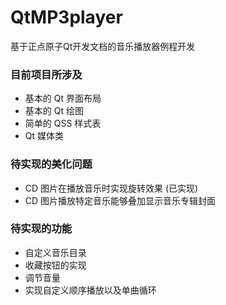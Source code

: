 # QtMP3player
基于正点原子Qt开发文档的音乐播放器例程开发

### 目前项目所涉及

- 基本的 Qt 界面布局
- 基本的 Qt 绘图
- 简单的 QSS 样式表
- Qt 媒体类

### 待实现的美化问题

- CD 图片在播放音乐时实现旋转效果 (已实现)
- CD 图片播放特定音乐能够叠加显示音乐专辑封面

### 待实现的功能

- 自定义音乐目录
- 收藏按钮的实现
- 调节音量
- 实现自定义顺序播放以及单曲循环

